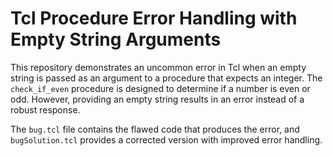 # Tcl Procedure Error Handling with Empty String Arguments

This repository demonstrates an uncommon error in Tcl when an empty string is passed as an argument to a procedure that expects an integer.  The `check_if_even` procedure is designed to determine if a number is even or odd. However, providing an empty string results in an error instead of a robust response.

The `bug.tcl` file contains the flawed code that produces the error, and `bugSolution.tcl` provides a corrected version with improved error handling.